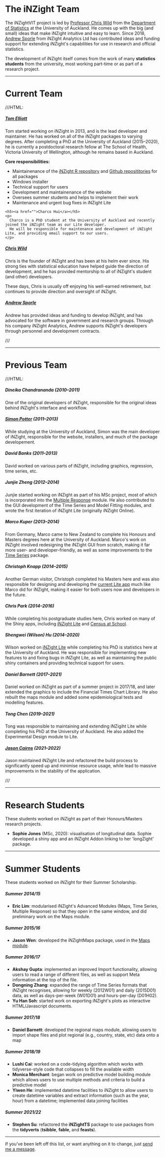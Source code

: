 # The iNZight Team

The iNZightVIT project is led by [Professor Chris Wild](https://www.stat.auckland.ac.nz/~wild/)
from the [Department of Statistics](https://www.stat.auckland.ac.nz) at the University of Auckland. He comes up with the big (and small) ideas that make iNZight intuitive and easy to learn. Since 2018, [Andrew Sporle](https://unidirectory.auckland.ac.nz/profile/a-sporle) from iNZight Analytics Ltd has contributed ideas and funding support for extending iNZight's capabilities for use in research and official statistics.

The development of iNZight itself comes from the work of many **statistics students** from the university, most working part-time or as part of a research project.

---

# Current Team

///HTML:

<div class="row">
  <div class="col-md-6">
    <h5><a href="https://tomelliott.co.nz">Tom Elliott</a></h5>
    <p>
      Tom started working on iNZight in 2013, and is the lead developer and maintainer.
      He has worked on all of the iNZight packages to varying degrees.
      After completing a PhD at the University of Auckland (2015&ndash;2020), he is currently a postdoctoral research fellow at The School of Health, Victoria University of Wellington, although he remains based in Auckland.
    </p>
    <p><strong>Core responsibilities:</strong></p>
    <ul>
      <li>Maintainenance of the <a href="http://r.docker.stat.auckland.ac.nz/R">iNZight R repository</a>
        and <a href="https://github.com/iNZightVIT">Github reposititories</a> for all packages</li>
      <li>Windows installer</li>
      <li>Technical support for users</li>
      <li>Development and maintainenance of the website</li>
      <li>Oversees summer students and helps to implement their work</li>
      <li>Maintenance and urgent bug fixes in iNZight Lite</li>
    </ul>

    <h5><a href="">Charco Hui</a></h5>
    <p>
      Charco is a PhD student at the University of Auckland and recently joined the iNZight team as our Lite developer.
      He will be responsible for maintenance and development of iNZight Lite, and providing email support to our users.
    </p>

  </div>
  <div class="col-md-6">
    <h5><a href="https://www.stat.auckland.ac.nz/~wild/">Chris Wild</a></h5>
    <p>
      Chris is the founder of iNZight and has been at his helm ever since. His strong ties with statistical education have helped
      guide the direction of development, and he has provided mentorship to all of iNZight's student (and other) developers.
    </p>
    <p>
      These days, Chris is usually off enjoying his well-earned retirement, but continues to provide direction and oversight of iNZight.
    </p>
    <h5><a href="https://inzight.co.nz/">Andrew Sporle</a></h5>
    <p>
      Andrew has provided ideas and funding to develop iNZight, and has advocated for the software in government and research groups.
      Through his company iNZight Analytics, Andrew supports iNZight's developers through personnel and development contracts.
    </p>
  </div>
</div>

///

---

# Previous Team

///HTML:

<div class="row">
  <div class="col-md-4">
    <h5><strong>Dineika Chandrananda</strong> (2010&ndash;2011)</h5>
    <p>
      One of the original developers of iNZight, responsible for the original ideas behind iNZight's interface and workflow.
    </p>
  </div>
  <div class="col-md-4">
    <h5><strong><a href="http://sjp.co.nz">Simon Potter</a></strong> (2011&ndash;2013)</h5>
    <p>
      While studying at the University of Auckland, Simon was the main developer of iNZight,
      responsible for the website, installers, and much of the package developement.
    </p>
  </div>
  <div class="col-md-4">
    <h5><strong>David Banks</strong> (2011&ndash;2013)</h5>
    <p>
      David worked on various parts of iNZight, including graphics, regression, time series, etc.
    </p>
  </div>
</div>
<div class="row">
  <div class="col-md-5 col-md-push-1">
    <h5><strong>Junjie Zheng</strong> (2012&ndash;2014)</h5>
    <p>
      Junjie started working on iNZight as part of his MSc project,
      most of which is incorporated into the
      <a href="https://github.com/iNZightVIT/iNZightMR">Multiple Response</a> module.
      He also contributed to the GUI development of the Time Series and Model Fitting modules,
      and wrote the first iteration of iNZight Lite (originally iNZight Online).
    </p>
  </div>
  <div class="col-md-5 col-md-push-1">
    <h5><strong>Marco Kuper</strong> (2013&ndash;2014)</h5>
    <p>
      From Germany, Marco came to New Zealand to complete his Honours and Masters degrees here at the University of Auckland. Marco's work on iNZight involved redesigning the iNZight GUI from scratch, making it far more user- and developer-friendly, as well as some improvements to the
      <a href="https://github.com/iNZightVIT/iNZightTS">Time Series</a> package.
    </p>
  </div>
</div>
<div class="row">
  <div class="col-md-4">
    <h5><strong>Christoph Knapp</strong> (2014&ndash;2015)</h5>
    <p>
      Another German visitor, Christoph completed his Masters here and was also responsible for designing and
      developing the <a href="http://lite.docker.stat.auckland.ac.nz">current Lite app</a> much like Marco did for iNZight, making it easier for both users now and developers in the future.
    </p>
  </div>
  <div class="col-md-4">
    <h5><strong>Chris Park</strong> (2014&ndash;2016)</h5>
    <p>
      While completing his postgraduate studies here, Chris worked on many of the Shiny apps,
      including <a href="http://lite.docker.stat.auckland.ac.nz">iNZight Lite</a> and
      <a href="http://cas.docker.stat.auckland.ac.nz">Census at School</a>.
    </p>
  </div>

  <div class="col-md-4">
    <h5><strong>Shengwei (Wilson) Hu</strong> (2014&ndash;2020)</h5>
    <p>
      Wilson worked on <a href="http://lite.docker.stat.auckland.ac.nz">iNZight Lite</a> while completing his PhD is statistics here at the University of Auckland. He was responsible for implementing new features to and fixing bugs in iNZight Lite, as well as maintaining the public shiny containers and providing technical support for users.
    </p>
  </div>
</div>
<div class="row">
  <div class="col-md-4">
    <h5><strong>Daniel Barnett</strong> (2017&ndash;2021)</h5>
    <p>
      Daniel worked on iNZight as part of a summer project in 2017/18,
      and later extended the graphics to include the Financial Times Chart Library.
      He also rebuilt the maps module and added some epidemiological tests and modelling features.
    </p>
  </div>
  <div class="col-md-4">
    <h5><strong>Tong Chen</strong> (2019&ndash;2021)</h5>
    <p>
      Tong was responsible to maintaining and extending iNZigiht Lite while completing his PhD at the University of Auckland.
      He also added the Experimental Design module to Lite.
    </p>
  </div>

  <div class="col-md-4">
    <h5><strong><a href="https://jason.cair.nz/">Jason Cairns</a></strong> (2021&ndash;2022)</h5>
    <p>
      Jason maintained iNZight Lite and refactored the build process to significantly speed up and minimise resource usage,
      while lead to massive improvements in the stability of the application.
    </p>
  </div>
</div>
///

---

# Research Students

These students worked on iNZight as part of their Honours/Masters research projects.

- **Sophie Jones** (MSc, 2020): visualisation of longitudinal data. Sophie developed a shiny app and an iNZight Addon linking to her 'longZight' package.

---

# Summer Students

These students worked on iNZight for their Summer Scholarship.

##### Summer 2014/15

- **Eric Lim**: modularised iNZight's Advanced Modules (Maps, Time Series, Multiple Response)
  so that they open in the same window, and did preliminary work on the Maps module.

##### Summer 2015/16

- **Jason Wen**: developed the iNZightMaps package, used in the [Maps module](../../user_guides/add_ons/?topic=maps).

##### Summer 2016/17

- **Akshay Gupta**: implemented an improved Import functionality, allowing users to read a range of different files, as well as support Meta information at the top of the file.
- **Dongning Zhang**: expanded the range of Time Series formats that iNZight recognises, allowing for weekly (2012W01) and daily (2015D01) data, as well as days-per-week (W01D01) and hours-per-day (D01H02).
- **Yu Han Soh**: started work on exporting iNZight's plots as interactive HTML/Javascript documents.

##### Summer 2017/18

- **Daniel Barnett**: developed the regional maps module, allowing users to import shape files and plot regional (e.g., country, state, etc) data onto a map

##### Summer 2018/19

- **Lushi Cai**: worked on a code-tidying algorithm which works with tidyverse-style code that collapses to fill the available width
- **Monica Merchant**: began work on predictive model building module which allows users to use multiple methods and criteria to build a predictive model
- **Yiwen He**: implemented datetime facilities to iNZight to allow users to create datetime variables and extract information (such as the year, hour) from a datetime; implemented data joining facilities

##### Summer 2021/22

- **Stephen Su**: refactored the **iNZightTS** package to use packages from the **tidyverts** (**tsibble**, **fable**, and **feasts**).

---

If you've been left off this list, or want anything on it to change, just <a href="mailto:inzight_support@stat.auckland.ac.nz?subject=Change my iNZight Team information">send me a message</a>.
